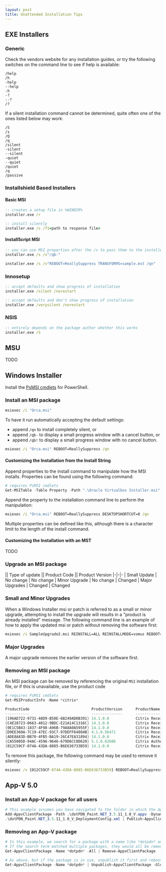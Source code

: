 ```yaml
---
layout: post
title: Unattended Installation Tips
---
```


## EXE Installers
### Generic
Check the vendors website for any installation guides, or try the following switches on the command line to see if help is available:

~~~~
/help
/h
-help
--help
-h
-?
--?
/?
~~~~
 
If a silent installation command cannot be determined, quite often one of the ones listed below may work:

~~~~
/S
/s
/Q
/q
/silent
-silent
--silent
-quiet
--quiet
/quiet
/q
/passive
~~~~

### Installshield Based Installers
#### Basic MSI

~~~~ bat
:: creates a setup file in %WINDIR%
installer.exe /r

:: install silently 
installer.exe /s /f1<path to response file>
~~~~

#### InstallScript MSI 
~~~~ bat
:: you can use MSI properties after the /v to pass them to the installer
installer.exe /s /v"/qb-"

installer.exe /s /v"REBOOT=ReallySuppress TRANSFORMS=sample.mst /qn"
~~~~

### Innosetup
~~~~ bat
:: accept defaults and show progress of installation
installer.exe /silent /norestart

:: accept defaults and don't show progress of installation
installer.exe /verysilent /norestart
~~~~

### NSIS
~~~~ bat
:: entirely depends on the package author whether this works
installer.exe /S
~~~~

## MSU
TODO

## Windows Installer
Install the [PsMSI cmdlets](https://psmsi.codeplex.com/) for PowerShell.

### Install an MSI package
~~~~ bat
msiexec /i "Orca.msi"
~~~~

To have it run automatically accepting the default settings:

* append `/qn` to install completely silent, or
* append `/qb-` to display a small progress window with a cancel button, or
* append `/qb!` to display a small progress window with no cancel button.

~~~~ bat
msiexec /i "Orca.msi" REBOOT=ReallySuppress /qn
~~~~

#### Customizing the Installation from the Install String
Append properties to the install command to manipulate how the MSI installs. Properties can be found using the following command:

~~~~ ps1
# requires PsMSI cmdlets
Get-MSITable -Table Property -Path ".\Oracle Virtualbox Installer.msi" | sort Property
~~~~

Append the property to the installation command line to perform the manipulation:

~~~~ bat
msiexec /i "Orca.msi" REBOOT=ReallySuppress DESKTOPSHORTCUT=0 /qn
~~~~

Multiple properties can be defined like this, although there is a character limit to the length of the install command.

#### Customizing the Installation with an MST
TODO

### Upgrade an MSI package
|| Type of update || Product Code || Product Version
|-|-|-
| Small Update | No change | No change
| Minor Upgrade | No change | Changed
| Major Upgrades | Changed | Changed

### Small and Minor Upgrades
When a Windows Installer msi or patch is referred to as a small or minor upgrade, attempting to install the upgrade will results in a "product is already installed" message. The following command line is an example of how to apply the updated msi or patch without removing the software first: 

~~~~ bat
msiexec /i SampleUpgrade2.msi REINSTALL=ALL REINSTALLMODE=vomus REBOOT=ReallySuppress
~~~~

### Major Upgrades
A major upgrade removes the earlier version of the software first.

### Removing an MSI package
An MSI package can be removed by referencing the original `MSI` installation file, or if this is unavailable, use the product code

~~~~ ps1
# requires PsMSI cmdlets
Get-MSIProductInfo -Name *citrix*

ProductCode                            ProductVersion      ProductName
-----------                            --------------      -----------
{196AD722-9731-48D9-B50E-6B249AD0B391} 14.1.0.0            Citrix Receiver(SSON)
{C4E28723-0663-4012-9BDC-E21A14C1316C} 14.1.0.0            Citrix Receiver (HDX Flash Redirection)
{0E1C5B43-1837-4F98-A96B-79A8A0A5955F} 14.1.0.0            Citrix Receiver(USB)
{D9EE360A-7C19-47EC-93C7-97DEFF64804B} 4.1.0.56471         Citrix Receiver Inside
{ADE8A83D-BB70-4FB5-BA19-26C47EA31894} 14.1.0.0            Citrix Receiver(DV)
{CA55005D-94AC-4596-9646-679D6CC0D620} 5.1.0.62606         Citrix Authentication Manager
{012C59CF-074A-43DA-8085-B6E636733B59} 14.1.0.0            Citrix Receiver(Aero)
~~~~

To remove this package, the following command may be used to remove it silently:

~~~~ bat
msiexec /x {012C59CF-074A-43DA-8085-B6E636733B59} REBOOT=ReallySuppress /qn
~~~~

## App-V 5.0
### Install an App-V package for all users
~~~~ ps1
# This example assumes you have navigated to the folder in which the App-V package resides
Add-AppvClientPackage -Path .\dotPDN_Paint.NET_3.5.11_1.0_V.appv -DynamicDeploymentConfiguration `
.\dotPDN_Paint.NET_3.5.11_1.0_V_DeploymentConfig.xml | Publish-AppvClientPackage -Global
~~~~

### Removing an App-V package
~~~~ ps1
# In this example, we search for a package with a name like *dotpdn* and remove it
# If the search term matched multiple packages, they would all be removed
Get-AppvClientPackage -Name *dotpdn* -All | Remove-AppvClientPackage
~~~~

~~~~ ps1
# As above, but if the package is in use, unpublish it first and reboot or logoff. You can then remove the package
Get-AppvClientPackage -Name *dotpdn* | Unpublish-AppvClientPackage -Global
~~~~

